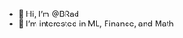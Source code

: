 - 👋 Hi, I’m @BRad
- 👀 I’m interested in ML, Finance, and Math


<!---
byron102095/byron102095 is a ✨ special ✨ repository because its `README.md` (this file) appears on your GitHub profile.
You can click the Preview link to take a look at your changes.
--->
